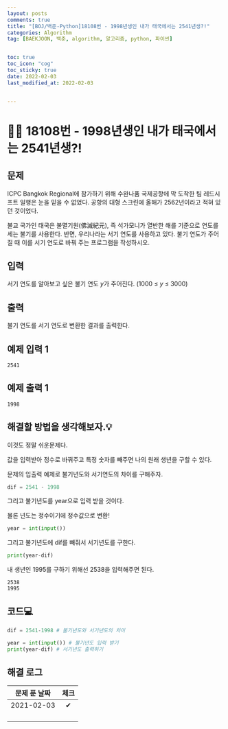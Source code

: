 ```yaml
---
layout: posts
comments: true
title: "[BOJ/백준-Python]18108번 - 1998년생인 내가 태국에서는 2541년생?!"
categories: Algorithm
tag: [BAEKJOON, 백준, algorithm, 알고리즘, python, 파이썬]


toc: true
toc_icon: "cog"
toc_sticky: true
date: 2022-02-03
last_modified_at: 2022-02-03


---
```




# 👩‍🦲 18108번 - 1998년생인 내가 태국에서는 2541년생?!



## 문제

ICPC Bangkok Regional에 참가하기 위해 수완나품 국제공항에 막 도착한 팀 레드시프트 일행은 눈을 믿을 수 없었다. 공항의 대형 스크린에 올해가 2562년이라고 적혀 있던 것이었다.

불교 국가인 태국은 불멸기원(佛滅紀元), 즉 석가모니가 열반한 해를 기준으로 연도를 세는 불기를 사용한다. 반면, 우리나라는 서기 연도를 사용하고 있다. 불기 연도가 주어질 때 이를 서기 연도로 바꿔 주는 프로그램을 작성하시오.



## 입력

서기 연도를 알아보고 싶은 불기 연도 *y*가 주어진다. (1000 ≤ *y* ≤ 3000)



## 출력

불기 연도를 서기 연도로 변환한 결과를 출력한다.



## 예제 입력 1 

```
2541
```



## 예제 출력 1

```
1998
```



##  해결할 방법을 생각해보자.💡

이것도 정말 쉬운문제다.

값을 입력받아 정수로 바꿔주고 특정 숫자를 빼주면 나의 원래 생년을 구할 수 있다.



문제의 입출력 예제로 불기년도와 서기연도의 차이를 구해주자.

```python
dif = 2541 - 1998
```

그리고 불기년도를 year으로 입력 받을 것이다.

물론 년도는 정수이기에 정수값으로 변환!

```python
year = int(input())
```

그리고 불기년도에 dif를 빼줘서 서기년도를 구한다.

```python
print(year-dif)
```

내 생년인 1995를 구하기 위해선 2538을 입력해주면 된다.

```
2538
1995
```



## 코드💻

```python
dif = 2541-1998 # 불기년도와 서기년도의 차이

year = int(input()) # 불기년도 입력 받기
print(year-dif) # 서기년도 출력하기
```





## 해결 로그 

| 문제 푼 날짜 | 체크 |
| :----------: | :--: |
|  2021-02-03  |  ✔   |
|              |      |
|              |      |
|              |      |
|              |      |




